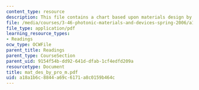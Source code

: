 ```yaml
---
content_type: resource
description: This file contains a chart based upon materials design by property maps.
file: /media/courses/3-46-photonic-materials-and-devices-spring-2006/a18a1b6c8844a69c6171a8c0159b464c_mat_des_by_pro_m.pdf
file_type: application/pdf
learning_resource_types:
- Readings
ocw_type: OCWFile
parent_title: Readings
parent_type: CourseSection
parent_uid: 9154f54b-dd92-641d-dfab-1cf4edfd209a
resourcetype: Document
title: mat_des_by_pro_m.pdf
uid: a18a1b6c-8844-a69c-6171-a8c0159b464c
---
```

